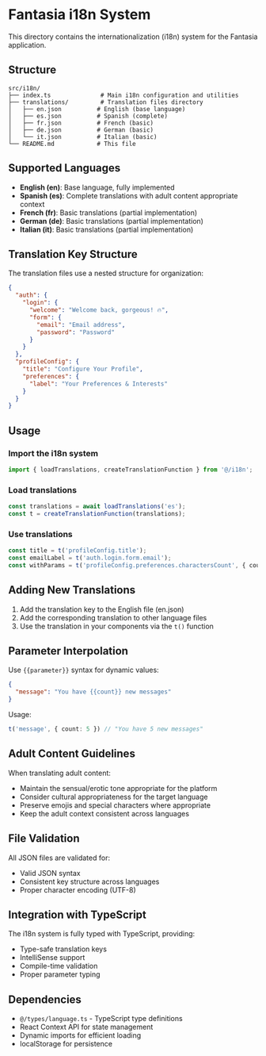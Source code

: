 # Fantasia i18n System

This directory contains the internationalization (i18n) system for the Fantasia application.

## Structure

```
src/i18n/
├── index.ts              # Main i18n configuration and utilities
├── translations/         # Translation files directory
│   ├── en.json          # English (base language)
│   ├── es.json          # Spanish (complete)
│   ├── fr.json          # French (basic)
│   ├── de.json          # German (basic)
│   └── it.json          # Italian (basic)
└── README.md            # This file
```

## Supported Languages

- **English (en)**: Base language, fully implemented
- **Spanish (es)**: Complete translations with adult content appropriate context
- **French (fr)**: Basic translations (partial implementation)
- **German (de)**: Basic translations (partial implementation) 
- **Italian (it)**: Basic translations (partial implementation)

## Translation Key Structure

The translation files use a nested structure for organization:

```json
{
  "auth": {
    "login": {
      "welcome": "Welcome back, gorgeous! 🔥",
      "form": {
        "email": "Email address",
        "password": "Password"
      }
    }
  },
  "profileConfig": {
    "title": "Configure Your Profile",
    "preferences": {
      "label": "Your Preferences & Interests"
    }
  }
}
```

## Usage

### Import the i18n system

```typescript
import { loadTranslations, createTranslationFunction } from '@/i18n';
```

### Load translations

```typescript
const translations = await loadTranslations('es');
const t = createTranslationFunction(translations);
```

### Use translations

```typescript
const title = t('profileConfig.title');
const emailLabel = t('auth.login.form.email');
const withParams = t('profileConfig.preferences.charactersCount', { count: 250 });
```

## Adding New Translations

1. Add the translation key to the English file (en.json)
2. Add the corresponding translation to other language files
3. Use the translation in your components via the `t()` function

## Parameter Interpolation

Use `{{parameter}}` syntax for dynamic values:

```json
{
  "message": "You have {{count}} new messages"
}
```

Usage:
```typescript
t('message', { count: 5 }) // "You have 5 new messages"
```

## Adult Content Guidelines

When translating adult content:
- Maintain the sensual/erotic tone appropriate for the platform
- Consider cultural appropriateness for the target language
- Preserve emojis and special characters where appropriate
- Keep the adult context consistent across languages

## File Validation

All JSON files are validated for:
- Valid JSON syntax
- Consistent key structure across languages
- Proper character encoding (UTF-8)

## Integration with TypeScript

The i18n system is fully typed with TypeScript, providing:
- Type-safe translation keys
- IntelliSense support
- Compile-time validation
- Proper parameter typing

## Dependencies

- `@/types/language.ts` - TypeScript type definitions
- React Context API for state management
- Dynamic imports for efficient loading
- localStorage for persistence